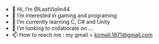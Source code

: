 - 👋 Hi, I’m @LastViolin44
- 👀 I’m interested in gaming and programing
- 🌱 I’m currently learning C, C# and Unity
- 💞️ I’m looking to collaborate on ...
- 📫 How to reach me : my gmail = kirmali.1971@gmail.com

<!---
LastViolin44/LastViolin44 is a ✨ special ✨ repository because its `README.md` (this file) appears on your GitHub profile.
You can click the Preview link to take a look at your changes.
--->
